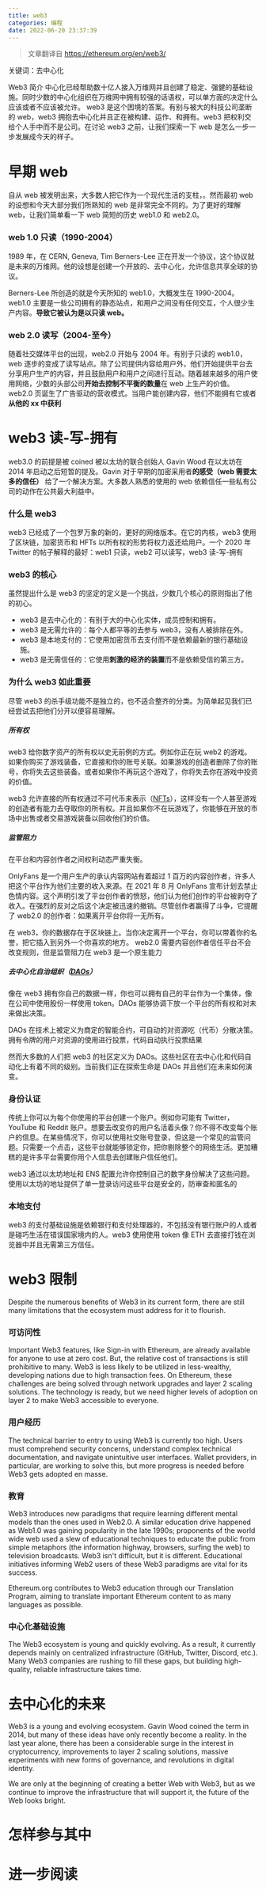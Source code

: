 ```yaml
---
title: web3
categories: 编程
date: 2022-06-20 23:37:39
---
```


> 文章翻译自 https://ethereum.org/en/web3/

关键词：去中心化

Web3 简介
中心化已经帮助数十亿人接入万维网并且创建了稳定、强健的基础设施。同时少数的中心化组织在万维网中拥有较强的话语权，可以单方面的决定什么应该或者不应该被允许。
web3 是这个困境的答案。有别与被大的科技公司垄断的 web，web3 拥抱去中心化并且正在被构建、运作、和拥有。web3 把权利交给个人手中而不是公司。在讨论 web3 之前，让我们探索一下 web 是怎么一步一步发展成今天的样子。

# 早期 web

自从 web 被发明出来，大多数人把它作为一个现代生活的支柱，。然而最初 web 的设想和今天大部分我们所熟知的 web 是非常完全不同的。为了更好的理解 web，让我们简单看一下 web 简短的历史 web1.0 和 web2.0。

### web 1.0 只读（1990-2004）

1989 年，在 CERN, Geneva, Tim Berners-Lee 正在开发一个协议，这个协议就是未来的万维网。他的设想是创建一个开放的、去中心化，允许信息共享全球的协议。

Berners-Lee 所创造的就是今天所知的 web1.0，大概发生在 1990-2004。web1.0 主要是一些公司拥有的静态站点，和用户之间没有任何交互，个人很少生产内容。**导致它被认为是以只读 web。**

### web 2.0 读写（2004-至今）

随着社交媒体平台的出现，web2.0 开始与 2004 年。有别于只读的 web1.0，web 逐步的变成了读写站点。除了公司提供内容给用户外，他们开始提供平台去分享用户生产的内容，并且鼓励用户和用户之间进行互动。随着越来越多的用户使用网络，少数的头部公司**开始去控制不平衡的数量**在 web 上生产的价值。web2.0 页诞生了广告驱动的营收模式。当用户能创建内容，他们不能拥有它或者**从他的 xx 中获利**

# web3 读-写-拥有

web3.0 的前提是被 coined 被以太坊的联合创始人 Gavin Wood 在以太坊在 2014 年启动之后短暂的提及。Gavin 对于早期的加密采用者**的感受（web 需要太多的信任）** 给了一个解决方案。大多数人熟悉的使用的 web 依赖信任一些私有公司的动作在公共最大利益中。

### 什么是 web3

web3 已经成了一个包罗万象的新的，更好的网络版本。在它的内核，web3 使用了区块链，加密货币和 HFTs 以所有权的形势将权力返还给用户。一个 2020 年 Twitter 的帖子解释的最好：web1 只读，web2 可以读写，web3 读-写-拥有

### web3 的核心

虽然提出什么是 web3 的坚定的定义是一个挑战，少数几个核心的原则指出了他的初心。

- web3 是去中心化的：有别于大的中心化实体，成员控制和拥有。
- web3 是无需允许的：每个人都平等的去参与 web3，没有人被排除在外。
- web3 是本地支付的：它使用加密货币去支付而不是依赖最新的银行基础设施。
- web3 是无需信任的：它使用**刺激的经济的装置**而不是依赖受信的第三方。

### 为什么 web3 如此重要

尽管 web3 的杀手级功能不是独立的，也不适合整齐的分类。为简单起见我们已经尝试去把他们分开以便容易理解。

##### 所有权

web3 给你数字资产的所有权以史无前例的方式。例如你正在玩 web2 的游戏。如果你购买了游戏装备，它直接和你的账号关联。如果游戏的创造者删除了你的账号，你将失去这些装备。或者如果你不再玩这个游戏了，你将失去你在游戏中投资的价值。

web3 允许直接的所有权通过不可代币来表示（[NFTs](https://ethereum.org/en/nft/)），这样没有一个人甚至游戏的创造者有能力去夺取你的所有权。并且如果你不在玩游戏了，你能够在开放的市场中出售或者交易游戏装备以回收他们的价值。

##### 监管阻力

在平台和内容创作者之间权利动态严重失衡。

OnlyFans 是一个用户生产的承认内容网站有着超过 1 百万的内容创作者，许多人把这个平台作为他们主要的收入来源。在 2021 年 8 月 OnlyFans 宣布计划去禁止色情内容。这个声明引发了平台创作者的愤怒，他们认为他们创作的平台被剥夺了收入。在强烈的反对之后这个决定被迅速的撤销。尽管创作者赢得了斗争，它提醒了 web2.0 的创作者：如果离开平台你将一无所有。

在 web3，你的数据存在于区块链上。当你决定离开一个平台，你可以带着你的名誉，把它插入到另外一个你喜欢的地方。
web2.0 需要内容创作者信任平台不会改变规则，但是监管阻力在 web3 是一个原生能力

##### 去中心化自治组织（[DAOs](https://ethereum.org/en/dao/)）

像在 web3 拥有你自己的数据一样，你也可以拥有自己的平台作为一个集体，像在公司中使用股份一样使用 token。DAOs 能够协调下放一个平台的所有权和对未来做出决策。

DAOs 在技术上被定义为商定的智能合约，可自动的对资源吃（代币）分散决策。拥有令牌的用户对资源的使用进行投票，代码自动执行投票结果

然而大多数的人们把 web3 的社区定义为 DAOs。这些社区在去中心化和代码自动化上有着不同的级别。当前我们正在探索生命是 DAOs 并且他们在未来如何演变。

### 身份认证

传统上你可以为每个你使用的平台创建一个账户。例如你可能有 Twitter，YouTube 和 Reddit 账户。想要去改变你的用户名活着头像？你不得不改变每个账户的信息。在某些情况下，你可以使用社交账号登录，但这是一个常见的监管问题。只需要一个点击，这些平台就能够锁定你，把你剔除整个的网络生活。更加糟糕的是许多平台需要你用个人信息去创建账户信任他们。

web3 通过以太坊地址和 ENS 配置允许你控制自己的数字身份解决了这些问题。使用以太坊的地址提供了单一登录访问这些平台是安全的，防审查和匿名的

### 本地支付

web3 的支付基础设施是依赖银行和支付处理器的，不包括没有银行账户的人或者是碰巧生活在错误国家境内的人。web3 使用使用 token 像 ETH 去直接打钱在浏览器中并且无需第三方信任。

# web3 限制

Despite the numerous benefits of Web3 in its current form, there are still many limitations that the ecosystem must address for it to flourish.

### 可访问性

Important Web3 features, like Sign-in with Ethereum, are already available for anyone to use at zero cost. But, the relative cost of transactions is still prohibitive to many. Web3 is less likely to be utilized in less-wealthy, developing nations due to high transaction fees. On Ethereum, these challenges are being solved through network upgrades and layer 2 scaling solutions. The technology is ready, but we need higher levels of adoption on layer 2 to make Web3 accessible to everyone.

### 用户经历

The technical barrier to entry to using Web3 is currently too high. Users must comprehend security concerns, understand complex technical documentation, and navigate unintuitive user interfaces. Wallet providers, in particular, are working to solve this, but more progress is needed before Web3 gets adopted en masse.

### 教育

Web3 introduces new paradigms that require learning different mental models than the ones used in Web2.0. A similar education drive happened as Web1.0 was gaining popularity in the late 1990s; proponents of the world wide web used a slew of educational techniques to educate the public from simple metaphors (the information highway, browsers, surfing the web) to television broadcasts. Web3 isn't difficult, but it is different. Educational initiatives informing Web2 users of these Web3 paradigms are vital for its success.

Ethereum.org contributes to Web3 education through our Translation Program, aiming to translate important Ethereum content to as many languages as possible.

### 中心化基础设施

The Web3 ecosystem is young and quickly evolving. As a result, it currently depends mainly on centralized infrastructure (GitHub, Twitter, Discord, etc.). Many Web3 companies are rushing to fill these gaps, but building high-quality, reliable infrastructure takes time.

# 去中心化的未来

Web3 is a young and evolving ecosystem. Gavin Wood coined the term in 2014, but many of these ideas have only recently become a reality. In the last year alone, there has been a considerable surge in the interest in cryptocurrency, improvements to layer 2 scaling solutions, massive experiments with new forms of governance, and revolutions in digital identity.

We are only at the beginning of creating a better Web with Web3, but as we continue to improve the infrastructure that will support it, the future of the Web looks bright.

# 怎样参与其中

# 进一步阅读
